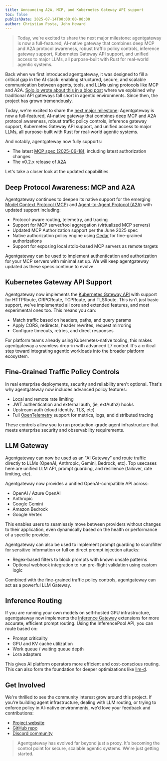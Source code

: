 ```yaml
---
title: Announcing A2A, MCP, and Kubernetes Gateway API support
toc: false
publishDate: 2025-07-14T00:00:00-00:00
author: Christian Posta, John Howard
---
```


> Today, we're excited to share the next major milestone: agentgateway is now a full-featured, AI-native gateway that combines deep MCP and A2A protocol awareness, robust traffic policy controls, inference gateway support, Kubernetes Gateway API support, and unified access to major LLMs, all purpose-built with Rust for real-world agentic systems.

Back when we first introduced agentgateway, it was designed to fill a critical gap in the AI stack: enabling structured, secure, and scalable communication between agents, tools, and LLMs using protocols like MCP and A2A. [Solo.io wrote about this in a blog post](https://www.solo.io/blog/why-do-we-need-a-new-gateway-for-ai-agents) where we explained why traditional API gateways fall short in agentic environments. Since then, the project has grown tremendously.

Today, we're excited to share the [next major milestone](https://github.com/agentgateway/agentgateway): Agentgateway is now a full-featured, AI-native gateway that combines deep MCP and A2A protocol awareness, robust traffic policy controls, inference gateway support, Kubernetes Gateway API support, and unified access to major LLMs, all purpose-built with Rust for real-world agentic systems.

And notably, agentgateway now fully supports:

* The latest [MCP spec (2025-06-18)](https://modelcontextprotocol.io/), including latest authorization changes
* The v0.2.x release of [A2A](https://github.com/agentgateway/a2a-spec)

Let's take a closer look at the updated capabilities.

## Deep Protocol Awareness: MCP and A2A

Agentgateway continues to deepen its native support for the emerging [Model Context Protocol (MCP)](https://modelcontextprotocol.io/) and [Agent-to-Agent Protocol (A2A)](https://github.com/agentgateway/a2a-spec) with updated support including:

* Protocol-aware routing, telemetry, and tracing
* Support for MCP server/tool aggregation (virtualized MCP servers)
* Updated MCP Authorization support per the June 2025 spec
* Native authorization policy engine using [Cedar](https://www.cedarpolicy.com/) for fine-grained authorizations
* Support for exposing local stdio-based MCP servers as remote targets

Agentgateway can be used to implement authentication and authorization for your MCP servers with minimal set up. We will keep agentgateway updated as these specs continue to evolve.

## Kubernetes Gateway API Support

Agentgateway now implements the [Kubernetes Gateway API](https://gateway-api.sigs.k8s.io/) with support for HTTPRoute, GRPCRoute, TCPRoute, and TLSRoute. This isn't just basic support, we've implemented all core and extended features, and most experimental ones too. This means you can:

* Match traffic based on headers, paths, and query params
* Apply CORS, redirects, header rewrites, request mirroring
* Configure timeouts, retries, and direct responses

For platform teams already using Kubernetes-native tooling, this makes agentgateway a seamless drop-in with advanced L7 control. It's a critical step toward integrating agentic workloads into the broader platform ecosystem.

## Fine-Grained Traffic Policy Controls

In real enterprise deployments, security and reliability aren't optional. That's why agentgateway now includes advanced policy features:

* Local and remote rate limiting
* JWT authentication and external auth, (ie, extAuthz) hooks
* Upstream auth (cloud identity, TLS, etc)
* Full [OpenTelemetry](https://opentelemetry.io/) support for metrics, logs, and distributed tracing

These controls allow you to run production-grade agent infrastructure that meets enterprise security and observability requirements.

## LLM Gateway

Agentgateway can now be used as an "AI Gateway" and route traffic directly to LLMs (OpenAI, Anthropic, Gemini, Bedrock, etc). Top usecases here are unified LLM API, prompt guarding, and resilience (failover, rate limiting, etc).

Agentgateway now provides a unified OpenAI-compatible API across:

* OpenAI / Azure OpenAI
* Anthropic
* Google Gemini
* Amazon Bedrock
* Google Vertex

This enables users to seamlessly move between providers without changes to their application, even dynamically based on the health or performance of a specific provider.

Agentgateway can also be used to implement prompt guarding to scan/filter for sensitive information or full on direct prompt injection attacks:

* Regex-based filters to block prompts with known unsafe patterns
* Optional webhook integration to run pre-flight validation using custom logic

Combined with the fine-grained traffic policy controls, agentgateway can act as a powerful LLM Gateway.

## Inference Routing

If you are running your own models on self-hosted GPU infrastructure, agentgateway now implements the [Inference Gateway](https://github.com/agentgateway/inference-gateway) extensions for more accurate, efficient prompt routing. Using the InferencePool API, you can route based on:

* Prompt criticality
* GPU and KV cache utilization
* Work queue / waiting queue depth
* Lora adapters

This gives AI platform operators more efficient and cost-conscious routing. This can also form the foundation for deeper optimizations like [llm-d](https://github.com/agentgateway/llm-d).

## Get Involved

We're thrilled to see the community interest grow around this project. If you're building agent infrastructure, dealing with LLM routing, or trying to enforce policy in AI-native environments, we'd love your feedback and contributions:

* [Project website](https://agentgateway.io/)
* [GitHub repo](https://github.com/agentgateway/agentgateway)
* [Discord community](https://discord.gg/solo-io)

> Agentgateway has evolved far beyond just a proxy. It's becoming the control point for secure, scalable agentic systems. We're just getting started.